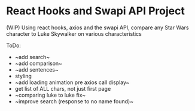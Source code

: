 # React Hooks and Swapi API Project

(WIP) Using react hooks, axios and the swapi API, compare any Star Wars character to Luke Skywalker on various characteristics

ToDo:
- ~add search~
- ~add comparison~
- ~add sentences~
- styling
- ~add loading animation pre axios call display~
- get list of ALL chars, not just first page
- ~comparing luke to luke fix~
- ~improve search (response to no name found)~